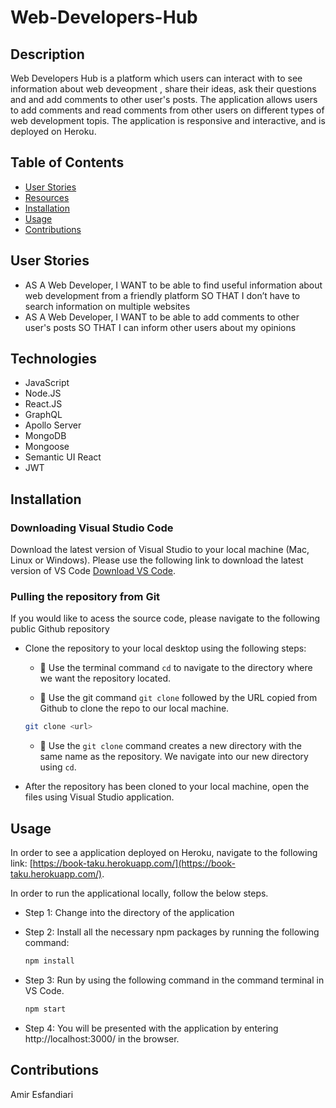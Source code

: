 # Web-Developers-Hub


## Description
Web Developers Hub is a platform which users can interact with to see information about web deveopment , share their ideas, ask their questions and and add comments to other user's posts. The application allows users to add comments and read comments from other users on different types of web development topis. The application is responsive and interactive, and is  deployed on Heroku. 

## Table of Contents
* [User Stories](#userstories) 
* [Resources](#resources)
* [Installation](#installation)
* [Usage](#usage)
* [Contributions](#contributions)

## User Stories 
- AS A Web Developer, I WANT to be able to find useful information about web development from a friendly platform SO THAT I don’t have to search information on multiple websites  
- AS A Web Developer, I WANT to be able to add comments to other user's posts SO THAT I can inform other users about my opinions 

## Technologies

- JavaScript
- Node.JS
- React.JS
- GraphQL
- Apollo Server
- MongoDB
- Mongoose
- Semantic UI React
- JWT


## Installation

### Downloading Visual Studio Code 

 Download the latest version of Visual Studio to your local machine (Mac, Linux or Windows). Please use the following link to download the latest version of VS Code [Download VS Code](https://code.visualstudio.com/download). 

### Pulling the repository from Git 

If you would like to acess the source code, please navigate to the following public Github repository 

* Clone the repository to your local desktop using the following steps:

  * 🔑 Use the terminal command `cd` to navigate to the directory where we want the repository located. 


  * 🔑 Use the git command `git clone` followed by the URL copied from Github to clone the repo to our local machine.

  ```bash
  git clone <url>
  ```

  * 🔑 Use the `git clone` command creates a new directory with the same name as the repository. We navigate into our new directory using `cd`.

  
* After the repository has been cloned to your local machine, open the files using Visual Studio application. 

## Usage 
In order to see a application deployed on Heroku, navigate to the following link: [https://book-taku.herokuapp.com/](https://book-taku.herokuapp.com/). 


In order to run the applicational locally, follow the below steps. 

* Step 1: Change into the directory of the application 
* Step 2: Install all the necessary npm packages by running the following command: 

  ```bash
  npm install
  ```
* Step 3: Run by using the following command in the command terminal in VS Code. 

  ```bash
  npm start  
  ```
* Step 4: You will be presented with the application by entering http://localhost:3000/ in the browser. 



## Contributions 

Amir Esfandiari




